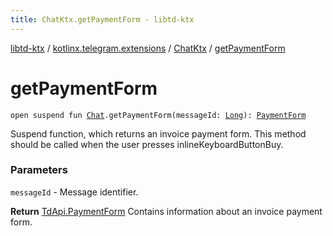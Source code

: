 ```yaml
---
title: ChatKtx.getPaymentForm - libtd-ktx
---
```


[libtd-ktx](../../index.html) / [kotlinx.telegram.extensions](../index.html) / [ChatKtx](index.html) / [getPaymentForm](./get-payment-form.html)

# getPaymentForm

`open suspend fun `[`Chat`](https://tdlibx.github.io/td/docs/org/drinkless/td/libcore/telegram/TdApi.Chat.html)`.getPaymentForm(messageId: `[`Long`](https://kotlinlang.org/api/latest/jvm/stdlib/kotlin/-long/index.html)`): `[`PaymentForm`](https://tdlibx.github.io/td/docs/org/drinkless/td/libcore/telegram/TdApi.PaymentForm.html)

Suspend function, which returns an invoice payment form. This method should be called when the
user presses inlineKeyboardButtonBuy.

### Parameters

`messageId` - Message identifier.

**Return**
[TdApi.PaymentForm](https://tdlibx.github.io/td/docs/org/drinkless/td/libcore/telegram/TdApi.PaymentForm.html) Contains information about an invoice payment form.

